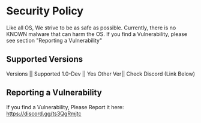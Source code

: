 # Security Policy
Like all OS, We strive to be as safe as possible. Currently, there is no KNOWN malware that can harm the OS. If you find a Vulnerability, please see section "Reporting a Vulnerability"
## Supported Versions


Versions || Supported
1.0-Dev  || Yes
Other Ver|| Check Discord (Link Below)

## Reporting a Vulnerability

If you find a Vulnerability, Please Report it here:
https://discord.gg/ts3QgRmjtc
